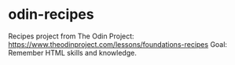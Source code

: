 # odin-recipes
Recipes project from The Odin Project: https://www.theodinproject.com/lessons/foundations-recipes
Goal: Remember HTML skills and knowledge.